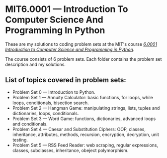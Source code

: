 # MIT6.0001 — Introduction To Computer Science And Programming In Python

These are my solutions to coding problem sets at the MIT's course [*6.0001 Introduction to Computer Science and Programming in Python*](https://ocw.mit.edu/courses/6-0001-introduction-to-computer-science-and-programming-in-python-fall-2016/).

The course consists of 6 problem sets. Each folder contains the problem set description and my solutions.

## List of topics covered in problem sets:
- Problem Set 0 — Introduction to Python.
- Problem Set 1 — Annuity Calculator: basic functions, for loops, while loops, conditionals, bisection search.
- Problem Set 2 — Hangman Game: manipulating strings, lists, tuples and dictionaries, loops, conditionals.
- Problem Set 3 — Word Game: functions, dictionaries, advanced loops and conditionals.
- Problem Set 4 — Caesar and Substitution Ciphers: OOP, classes, inheritance, attributes, methods, recursion, encryption, decryption, unit testing.
- Problem Set 5 — RSS Feed Reader: web scraping, regular expressions, classes, subclasses, inheritance, obeject polymorphism.
